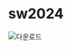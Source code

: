 # sw2024

![다운로드](https://github.com/seohyeon324/sw2024/assets/162652963/3095c7fd-1464-4a0d-a0d0-6e1cceef92e7)
